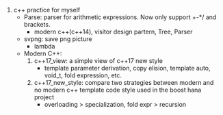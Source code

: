 1. c++ practice for myself
    - Parse: parser for arithmetic expressions. Now only support +-\*/ and brackets.
        - modern c++(c++14), visitor design partern, Tree, Parser
    - svpng: save png picture
        - lambda
    - Modern C++:
        1. c++17_view: a simple view of c++17 new style
            - template parameter derivation, copy elision, template auto, void_t, fold expression, etc.
        2. c++17_new_style: compare two strategies between modern and no modern c++ template code style used in the boost hana project
            - overloading > specialization,  fold expr > recursion

